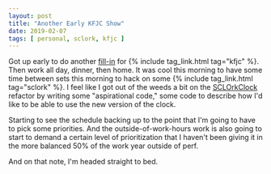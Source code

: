 ```yaml
---
layout: post
title: "Another Early KFJC Show"
date: 2019-02-07
tags: [ personal, sclork, kfjc ]
---
```


Got up early to do another [fill-in](https://kfjc.org/listen/playlist?i=58568)
for {% include tag_link.html tag="kfjc" %}. Then work all day, dinner, then
home. It was cool this morning to have some time between sets this morning to
hack on some {% include tag_link.html tag="sclork" %}. I feel like I got out of
the weeds a bit on the [SCLOrkClock](https://github.com/lnihlen/SCLOrkClock)
refactor by writing some "aspirational code," some code to describe how I'd like
to be able to use the new version of the clock.

Starting to see the schedule backing up to the point that I'm going to have to
pick some priorities. And the outside-of-work-hours work is also going to start
to demand a certain level of prioritization that I haven't been giving it in
the more balanced 50% of the work year outside of perf.

And on that note, I'm headed straight to bed.

